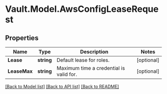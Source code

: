 # Vault.Model.AwsConfigLeaseRequest

## Properties

Name | Type | Description | Notes
------------ | ------------- | ------------- | -------------
**Lease** | **string** | Default lease for roles. | [optional] 
**LeaseMax** | **string** | Maximum time a credential is valid for. | [optional] 

[[Back to Model list]](../README.md#documentation-for-models) [[Back to API list]](../README.md#documentation-for-api-endpoints) [[Back to README]](../README.md)

